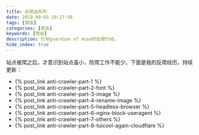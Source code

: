 ```yaml
---
title: 反爬虫系列
date: 2019-09-03 19:17:59
tags: [爬虫]
categories: [爬虫]
keywords: [爬虫]
description: 代号guardian of muse的反爬行动。
hide_index: true
---
```


站点被爬之后，才意识到站点虽小，防爬工作不能少。下面是我的反爬经历，持续更新：
- {% post_link anti-crawler-part-1 %}
- {% post_link anti-crawler-part-2-font %}
- {% post_link anti-crawler-part-3-image %}
- {% post_link anti-crawler-part-4-rename-image %}
- {% post_link anti-crawler-part-5-headless-browser %}
- {% post_link anti-crawler-part-6-nginx-block-useragent %}
- {% post_link anti-crawler-part-7-others %}
- {% post_link anti-crawler-part-8-tuicool-again-cloudflare %}
